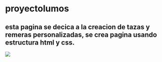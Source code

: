# proyectolumos
## esta pagina se decica a la creacion de tazas y remeras personalizadas, se crea pagina usando estructura html y css.
<img src="./recursos/captura-pantalla">
